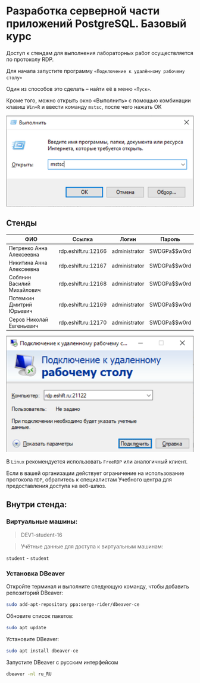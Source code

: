 # Разработка серверной части приложений PostgreSQL. Базовый курс


Доступ к стендам для выполнения лабораторных работ осуществляется по протоколу RDP. 

Для начала запустите программу `«Подключение к удалённому рабочему столу»`

Один из способов это сделать – найти её в меню `«Пуск»`. 

Кроме того, можно открыть окно «Выполнить» с помощью комбинации клавиш `Win+R` и ввести команду `mstsc`, после чего нажать ОК 

![alt text](img/mstsc.png)

## Стенды

| ФИО	 | Ссылка |	Логин |	Пароль|
| -------|--------|-------|-------| 
| Петренко Анна Алексеевна | rdp.eshift.ru:12166 |	administrator |	SWDGPa$$w0rd|
| Никитина Анна Алексеевна |rdp.eshift.ru:12167 |	administrator |	SWDGPa$$w0rd|
| Собянин Василий Михайлович |rdp.eshift.ru:12168 |	administrator |	SWDGPa$$w0rd|
| Потемкин Дмитрий Юрьевич |rdp.eshift.ru:12169 |	administrator |	SWDGPa$$w0rd|
| Серов Николай Евгеньевич |rdp.eshift.ru:12170 |	administrator |	SWDGPa$$w0rd|



![alt text](img/rdp.png)


В `Linux` рекомендуется использовать `FreeRDP` или аналогичный клиент. 

Если в вашей организации действует ограничение на использование протокола `RDP`, обратитесь к специалистам Учебного центра для предоставления доступа на веб-шлюз.

 

## Внутри стенда:

### Виртуальные машины:

> DEV1-student-16

> Учётные данные для доступа к виртуальным машинам:

`student` - `student`


### Установка DBeaver


Откройте терминал и выполните следующую команду, чтобы добавить репозиторий DBeaver:

```sh
sudo add-apt-repository ppa:serge-rider/dbeaver-ce
```
Обновите список пакетов:

```sh
sudo apt update
```

Установите DBeaver:
```sh
sudo apt install dbeaver-ce
```

Запустите DBeaver с русским интерфейсом
```sh
dbeaver -nl ru_RU
```